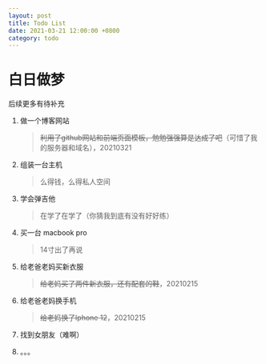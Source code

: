 ```yaml
---
layout: post
title: Todo List
date: 2021-03-21 12:00:00 +0800
category: todo
---
```


# 白日做梦

后续更多有待补充

1. 做一个博客网站

   > ~~利用了github网站和前端页面模板，勉勉强强算是达成了吧~~（可惜了我的服务器和域名），20210321

2. 组装一台主机

   > 么得钱，么得私人空间

3. 学会弹吉他

   > 在学了在学了（你猜我到底有没有好好练）

4. 买一台 macbook pro

   > 14寸出了再说

5. 给老爸老妈买新衣服

   > ~~给老妈买了两件新衣服，还有配套的鞋~~，20210215

6. 给老爸老妈换手机

   > ~~给老妈换了Iphone 12~~，20210215

7. 找到女朋友（难啊）

8. 。。。